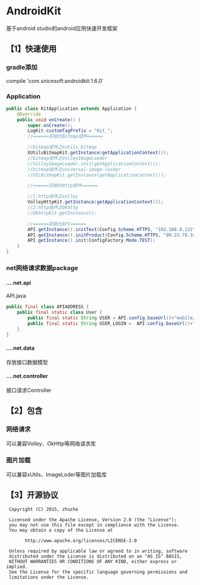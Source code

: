 # AndroidKit
基于android studio的android应用快速开发框架
## 【1】快速使用
### gradle添加
compile 'com.snicesoft:androidkit:1.6.0'
### Application
```java
public class KitApplication extends Application {
    @Override
    public void onCreate() {
        super.onCreate();
        LogKit.customTagPrefix = "Kit_";
        //======初始化Bitmap组件======

        //bitmap组件之xutils_bitmap
        XUtilsBitmapKit.getInstance(getApplicationContext());
        //bitmap组件之VolleyImageLoader
        //VolleyImageLoader.init(getApplicationContext());
        //bitmap组件之universal-image-loader
        //UILBitmapKit.getInstance(getApplicationContext());

        //======初始化Http组件======

        //1:http组件之volley
        VolleyHttpKit.getInstance(getApplicationContext());
        //2:http组件之Okhttp
        //OkhttpKit.getInstance();

        //======初始化API======
        API.getInstance().initTest(Config.Scheme.HTTPS, "192.168.0.122", 0, "userinfo/");
        API.getInstance().initProduct(Config.Scheme.HTTPS, "89.23.78.345", 0, "userinfo/");
        API.getInstance().init(ConfigFactory.Mode.TEST);
    }
}
```
### net网络请求数据package
#### ....net.api
API.java
```java
public final class APIADDRESS {
    public final static class User {
        public final static String USER = API.config.baseUrl()+"mobile/user";
        public final static String USER_LOGIN =  API.config.baseUrl()+"mobile/user/login";
    }
}
```
#### ....net.data
存放接口数据模型
#### ....net.controller
接口请求Controller
## 【2】包含
### 网络请求
可以兼容Volley、OkHttp等网络请求库
### 图片加载
可以兼容xUtils、ImageLoder等图片加载库
## 【3】开源协议
```
 Copyright (C) 2015, zhuzhe
 
 Licensed under the Apache License, Version 2.0 (the "License");
 you may not use this file except in compliance with the License.
 You may obtain a copy of the License at

       http://www.apache.org/licenses/LICENSE-2.0

 Unless required by applicable law or agreed to in writing, software
 distributed under the License is distributed on an "AS IS" BASIS,
 WITHOUT WARRANTIES OR CONDITIONS OF ANY KIND, either express or implied.
 See the License for the specific language governing permissions and
 limitations under the License.
 ```
